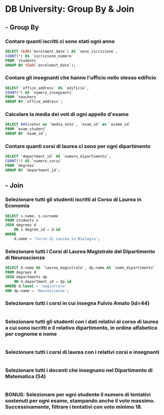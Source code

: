 # DB University: Group By & Join


## - Group By

### Contare quanti iscritti ci sono stati ogni anno

```sql
SELECT YEAR(`enrolment_date`) AS `anno_iscrizione`, 
COUNT(*) AS `iscrizione_numero`
FROM `students`
GROUP BY YEAR(`enrolment_date`);
```

### Contare gli insegnanti che hanno l'ufficio nello stesso edificio

```sql
SELECT `office_address` AS `edificio`,
COUNT(*) AS `numero_insegnanti`
FROM `teachers`
GROUP BY `office_address`;
```

### Calcolare la media dei voti di ogni appello d'esame

```sql
SELECT AVG(vote) as `media_voto`, `exam_id` as `esame_id`
FROM `exam_student`
GROUP BY `exam_id`;
```

### Contare quanti corsi di laurea ci sono per ogni dipartimento
```sql
SELECT `department_id` AS `numero_dipartimento`,
COUNT(*) AS `numero_corsi`
FROM `degrees`
GROUP BY `department_id`;
```


## - Join

### Selezionare tutti gli studenti iscritti al Corso di Laurea in Economia

```sql
SELECT s.name, s.surname
FROM students s
JOIN degrees d
	ON s.degree_id = d.id
WHERE
	d.name = 'Corso di Laurea in Biologia';
```

### Selezionare tutti i Corsi di Laurea Magistrale del Dipartimento di Neuroscienze

```sql
SELECT d.name AS `laurea_magistrale`, dp.name AS `nome_dipartimento`
FROM degrees d
JOIN departments dp
    ON d.department_id = dp.id
WHERE d.level = 'magistrale'
AND dp.name = 'Neuroscienze';
```

### Selezionare tutti i corsi in cui insegna Fulvio Amato (id=44)

```
```

### Selezionare tutti gli studenti con i dati relativi al corso di laurea a cui sono iscritti e il relativo dipartimento, in ordine alfabetico per cognome e nome

```
```

### Selezionare tutti i corsi di laurea con i relativi corsi e insegnanti

```
```

### Selezionare tutti i docenti che insegnano nel Dipartimento di Matematica (54)

```
```

### BONUS: Selezionare per ogni studente il numero di tentativi sostenuti per ogni esame, stampando anche il voto massimo. Successivamente, filtrare i tentativi con voto minimo 18.

```
```
